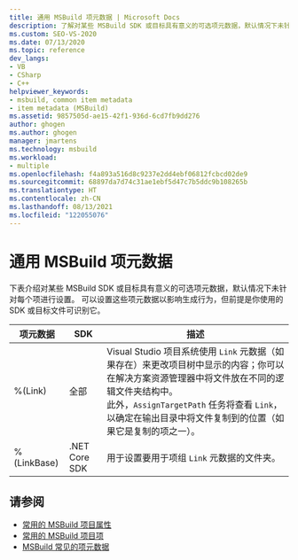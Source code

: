 ```yaml
---
title: 通用 MSBuild 项元数据 | Microsoft Docs
description: 了解对某些 MSBuild SDK 或目标具有意义的可选项元数据，默认情况下未针对每个项进行设置。
ms.custom: SEO-VS-2020
ms.date: 07/13/2020
ms.topic: reference
dev_langs:
- VB
- CSharp
- C++
helpviewer_keywords:
- msbuild, common item metadata
- item metadata (MSBuild)
ms.assetid: 9857505d-ae15-42f1-936d-6cd7fb9dd276
author: ghogen
ms.author: ghogen
manager: jmartens
ms.technology: msbuild
ms.workload:
- multiple
ms.openlocfilehash: f4a893a516d8c9237e2dd4ebf06812fcbcd02de9
ms.sourcegitcommit: 68897da7d74c31ae1ebf5d47c7b5ddc9b108265b
ms.translationtype: HT
ms.contentlocale: zh-CN
ms.lasthandoff: 08/13/2021
ms.locfileid: "122055076"
---
```

# <a name="common-msbuild-item-metadata"></a>通用 MSBuild 项元数据

下表介绍对某些 MSBuild SDK 或目标具有意义的可选项元数据，默认情况下未针对每个项进行设置。 可以设置这些项元数据以影响生成行为，但前提是你使用的 SDK 或目标文件可识别它。

| 项元数据 | SDK | 描述 |
|---------------| ------- | -------------|
|%(Link)| 全部 |Visual Studio 项目系统使用 `Link` 元数据（如果存在）来更改项目树中显示的内容；你可以在解决方案资源管理器中将文件放在不同的逻辑文件夹结构中。<br />此外，`AssignTargetPath` 任务将查看 `Link`，以确定在输出目录中将文件复制到的位置（如果它是复制的项之一）。|
|%(LinkBase)| .NET Core SDK | 用于设置要用于项组 `Link` 元数据的文件夹。 |

## <a name="see-also"></a>请参阅

- [常用的 MSBuild 项目属性](../msbuild/common-msbuild-project-properties.md)
- [常用的 MSBuild 项目项](../msbuild/common-msbuild-project-items.md)
- [MSBuild 常见的项元数据](msbuild-well-known-item-metadata.md)